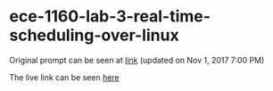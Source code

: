 # ece-1160-lab-3-real-time-scheduling-over-linux

Original prompt can be seen at [link](lab-3-prompt.html) (updated on Nov 1, 2017 7:00 PM)

The live link can be seen [here](http://www.pitt.edu/~weigao/ece1160/fall2017/lab3.htm)

